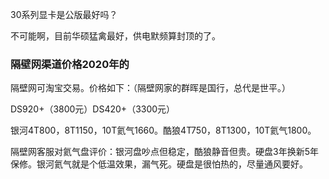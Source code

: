 30系列显卡是公版最好吗？

不可能啊，目前华硕猛禽最好，供电默频算封顶的了。





### 隔壁网渠道价格2020年的

隔壁网可淘宝交易。价格如下：（隔壁网家的群晖是国行，总代是世平。）

DS920+（3800元）DS420+（3300元）

银河4T800，8T1150，10T氦气1660。酷狼4T750，8T1300，10T氦气1800。

隔壁网客服对氦气盘评价：银河盘吵点但稳定，酷狼静音但贵。硬盘3年换新5年保修。银河氦气就是个低温效果，漏气死。硬盘是很怕热的，尽量通风要好。